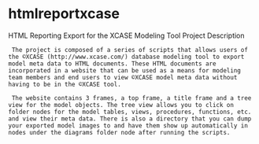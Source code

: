 htmlreportxcase
===============

HTML Reporting Export for the XCASE Modeling Tool
Project Description

     The project is composed of a series of scripts that allows users of the ©XCASE (http://www.xcase.com/) database modeling tool to export model meta data to HTML documents. These HTML documents are incorporated in a website that can be used as a means for modeling team members and end users to view ©XCASE model meta data without having to be in the ©XCASE tool. 

     The website contains 3 frames, a top frame, a title frame and a tree view for the model objects. The tree view allows you to click on folder nodes for the model tables, views, procedures, functions, etc. and view their meta data. There is also a directory that you can dump your exported model images to and have them show up automatically in nodes under the diagrams folder node after running the scripts.
